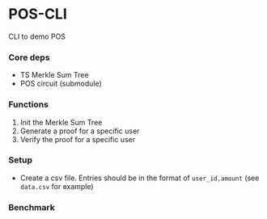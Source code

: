 # POS-CLI

CLI to demo POS

### Core deps 

- TS Merkle Sum Tree
- POS circuit (submodule)

### Functions 

1. Init the Merkle Sum Tree
2. Generate a proof for a specific user 
3. Verify the proof for a specific user

### Setup

- Create a csv file. Entries should be in the format of `user_id,amount` (see `data.csv` for example)

### Benchmark
